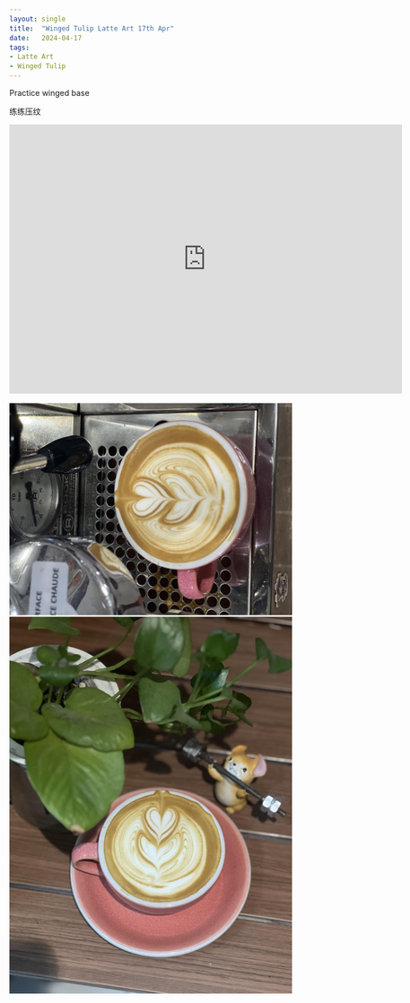 ```yaml
---
layout: single
title:  "Winged Tulip Latte Art 17th Apr"
date:   2024-04-17
tags:
- Latte Art
- Winged Tulip
---
```



Practice winged base

练练压纹



<div class="embed-container">
  <iframe
      src="https://www.youtube.com/embed/f8Esc_ARrFc"
      width="700"
      height="480"
      frameborder="0"
      allowfullscreen="true">
  </iframe>
</div>


![](/assets/img/2024/04/17/IMG_5670.jpg)
![](/assets/img/2024/04/17/IMG_5673.jpg)


